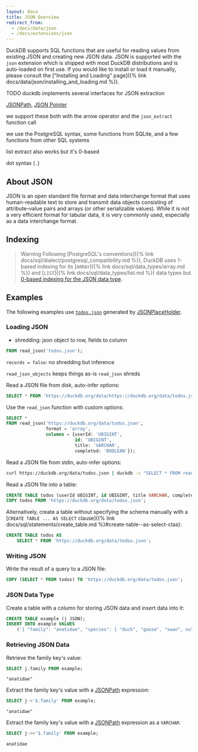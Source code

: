 ```yaml
---
layout: docu
title: JSON Overview
redirect_from:
  - /docs/data/json
  - /docs/extensions/json
---
```


DuckDB supports SQL functions that are useful for reading values from existing JSON and creating new JSON data.
JSON is supported with the `json` extension which is shipped with most DuckDB distributions and is auto-loaded on first use.
If you would like to install or load it manually, please consult the [“Installing and Loading” page]({% link docs/data/json/installing_and_loading.md %}).


TODO
duckdb implements several interfaces for JSON extraction

[JSONPath](https://goessner.net/articles/JsonPath/),
[JSON Pointer](https://datatracker.ietf.org/doc/html/rfc6901)

we support these both with the arrow operator and the `json_extract` function call

we use the PostgreSQL syntax, some functions from SQLite, and a few functions from other SQL systems

list extract also works but it's 0-based

dot syntax (`.`)

## About JSON

JSON is an open standard file format and data interchange format that uses human-readable text to store and transmit data objects consisting of attribute–value pairs and arrays (or other serializable values).
While it is not a very efficient format for tabular data, it is very commonly used, especially as a data interchange format.

## Indexing

> Warning Following [PostgreSQL's conventions]({% link docs/sql/dialect/postgresql_compatibility.md %}), DuckDB uses 1-based indexing for its [`ARRAY`]({% link docs/sql/data_types/array.md %}) and [`LIST`]({% link docs/sql/data_types/list.md %}) data types but [0-based indexing for the JSON data type](https://www.postgresql.org/docs/17/functions-json.html#FUNCTIONS-JSON-PROCESSING).

## Examples

The following examples use [`todos.json`](https://duckdb.org/data/todos.json) generated by [JSONPlaceHolder](https://jsonplaceholder.typicode.com/).

### Loading JSON

+ shredding: json object to row, fields to column

```sql
FROM read_json('todos.json');
```

`records = false`: no shredding but inference



`read_json_objects` keeps things as-is
`read_json` shreds


Read a JSON file from disk, auto-infer options:

```sql
SELECT * FROM 'https://duckdb.org/data/https://duckdb.org/data/todos.json';
```

Use the `read_json` function with custom options:

```sql
SELECT *
FROM read_json('https://duckdb.org/data/todos.json',
               format = 'array',
               columns = {userId: 'UBIGINT',
                          id: 'UBIGINT',
                          title: 'VARCHAR',
                          completed: 'BOOLEAN'});
```

Read a JSON file from stdin, auto-infer options:

```bash
curl https://duckdb.org/data/todos.json | duckdb -c "SELECT * FROM read_json('/dev/stdin')"
```

Read a JSON file into a table:

```sql
CREATE TABLE todos (userId UBIGINT, id UBIGINT, title VARCHAR, completed BOOLEAN);
COPY todos FROM 'https://duckdb.org/data/todos.json';
```

Alternatively, create a table without specifying the schema manually with a [`CREATE TABLE ... AS SELECT` clause]({% link docs/sql/statements/create_table.md %}#create-table--as-select-ctas):

```sql
CREATE TABLE todos AS
    SELECT * FROM 'https://duckdb.org/data/todos.json';
```

### Writing JSON

Write the result of a query to a JSON file:

```sql
COPY (SELECT * FROM todos) TO 'https://duckdb.org/data/todos.json';
```

### JSON Data Type

Create a table with a column for storing JSON data and insert data into it:

```sql
CREATE TABLE example (j JSON);
INSERT INTO example VALUES
    ('{ "family": "anatidae", "species": [ "duck", "goose", "swan", null ] }');
```

### Retrieving JSON Data

Retrieve the family key's value:

```sql
SELECT j.family FROM example;
```

```text
"anatidae"
```

Extract the family key's value with a [JSONPath](https://goessner.net/articles/JsonPath/) expression:

```sql
SELECT j->'$.family' FROM example;
```

```text
"anatidae"
```

Extract the family key's value with a [JSONPath](https://goessner.net/articles/JsonPath/) expression as a `VARCHAR`:

```sql
SELECT j->>'$.family' FROM example;
```

```text
anatidae
```
